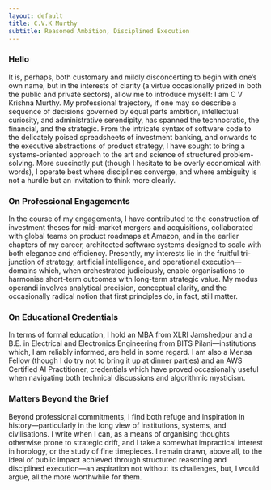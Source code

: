 ```yaml
---
layout: default
title: C.V.K Murthy
subtitle: Reasoned Ambition, Disciplined Execution
---
```

 
### Hello

It is, perhaps, both customary and mildly disconcerting to begin with one’s own name, but in the interests of clarity (a virtue occasionally prized in both the public and private sectors), allow me to introduce myself: I am C V Krishna Murthy.
My professional trajectory, if one may so describe a sequence of decisions governed by equal parts ambition, intellectual curiosity, and administrative serendipity, has spanned the technocratic, the financial, and the strategic. From the intricate syntax of software code to the delicately poised spreadsheets of investment banking, and onwards to the executive abstractions of product strategy, I have sought to bring a systems-oriented approach to the art and science of structured problem-solving.
More succinctly put (though I hesitate to be overly economical with words), I operate best where disciplines converge, and where ambiguity is not a hurdle but an invitation to think more clearly.

### On Professional Engagements

In the course of my engagements, I have contributed to the construction of investment theses for mid-market mergers and acquisitions, collaborated with global teams on product roadmaps at Amazon, and in the earlier chapters of my career, architected software systems designed to scale with both elegance and efficiency.
Presently, my interests lie in the fruitful tri-junction of strategy, artificial intelligence, and operational execution—domains which, when orchestrated judiciously, enable organisations to harmonise short-term outcomes with long-term strategic value. My modus operandi involves analytical precision, conceptual clarity, and the occasionally radical notion that first principles do, in fact, still matter.

### On Educational Credentials

In terms of formal education, I hold an MBA from XLRI Jamshedpur and a B.E. in Electrical and Electronics Engineering from BITS Pilani—institutions which, I am reliably informed, are held in some regard. I am also a Mensa Fellow (though I do try not to bring it up at dinner parties) and an AWS Certified AI Practitioner, credentials which have proved occasionally useful when navigating both technical discussions and algorithmic mysticism.

### Matters Beyond the Brief

Beyond professional commitments, I find both refuge and inspiration in history—particularly in the long view of institutions, systems, and civilisations. I write when I can, as a means of organising thoughts otherwise prone to strategic drift, and I take a somewhat impractical interest in horology, or the study of fine timepieces.
I remain drawn, above all, to the ideal of public impact achieved through structured reasoning and disciplined execution—an aspiration not without its challenges, but, I would argue, all the more worthwhile for them.
